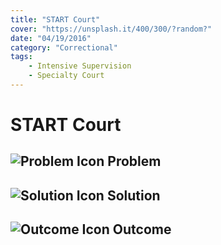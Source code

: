 ```yaml
---
title: "START Court"
cover: "https://unsplash.it/400/300/?random?"
date: "04/19/2016"
category: "Correctional"
tags:
    - Intensive Supervision
    - Specialty Court
---
```


# START Court

## ![Problem Icon](https://github.com/google/material-design-icons/raw/master/alert/1x_web/ic_error_outline_black_48dp.png "Problem") Problem

## ![Solution Icon](https://github.com/google/material-design-icons/raw/master/action/1x_web/ic_lightbulb_outline_black_48dp.png "Solution") Solution

## ![Outcome Icon](https://github.com/google/material-design-icons/raw/master/action/1x_web/ic_view_list_black_48dp.png "Outcome") Outcome

